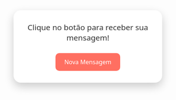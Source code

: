 <html lang="pt-BR">
<head>
  <meta charset="UTF-8" />
  <meta name="viewport" content="width=device-width, initial-scale=1.0"/>
  <title>Mensagem do Dia</title>
  <style>
    * {
      box-sizing: border-box;
      font-family: 'Segoe UI', sans-serif;
      margin: 0;
      padding: 0;
    }

    body {
      background: linear-gradient(135deg, #ffafbd, #ffc3a0);
      height: 100vh;
      display: flex;
      align-items: center;
      justify-content: center;
    }

    .card {
      background: white;
      padding: 2rem;
      border-radius: 20px;
      box-shadow: 0 10px 25px rgba(0, 0, 0, 0.2);
      max-width: 400px;
      text-align: center;
      transition: transform 0.3s;
    }

    .card:hover {
      transform: scale(1.02);
    }

    .message {
      font-size: 1.3rem;
      color: #333;
      margin-bottom: 1.5rem;
      min-height: 60px;
      transition: opacity 0.5s ease;
    }

    button {
      padding: 0.8rem 1.5rem;
      background-color: #ff6f61;
      color: white;
      border: none;
      border-radius: 10px;
      font-size: 1rem;
      cursor: pointer;
      transition: background-color 0.3s;
    }

    button:hover {
      background-color: #e85a4f;
    }
  </style>
</head>
<body>

  <div class="card">
    <div class="message" id="message">
      Clique no botão para receber sua mensagem!
    </div>
    <button onclick="showMessage()">Nova Mensagem</button>
  </div>

  <script>
    const messages = [
      "Acredite no seu potencial!",
      "Hoje é um ótimo dia para começar algo novo.",
      "Você é mais forte do que pensa.",
      "Sorria! A vida retribui com coisas boas.",
      "Confie no processo. Tudo tem seu tempo.",
      "Faça o seu melhor hoje. O amanhã agradece.",
      "Você ilumina o mundo com sua presença!",
      "Cada passo importa. Continue caminhando."
    ];

    function showMessage() {
      const msgElement = document.getElementById("message");
      msgElement.style.opacity = 0;

      setTimeout(() => {
        const randomIndex = Math.floor(Math.random() * messages.length);
        msgElement.textContent = messages[randomIndex];
        msgElement.style.opacity = 1;
      }, 500);
    }
  </script>

</body>
</html>
